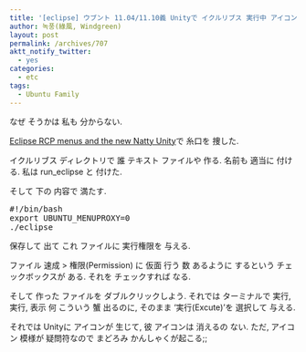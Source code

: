 ```yaml
---
title: '[eclipse] ウブント 11.04/11.10義 Unityで イクルリブス 実行中 アイコンが 消える 場合'
author: 녹풍(綠風, Windgreen)
layout: post
permalink: /archives/707
aktt_notify_twitter:
  - yes
categories:
  - etc
tags:
  - Ubuntu Family
---
```

なぜ そうかは 私も 分からない.

<a target="_top" href="http://stackoverflow.com/questions/6169895/eclipse-rcp-menus-and-the-new-natty-unity">Eclipse RCP menus and the new Natty Unity</a>で 糸口を 捜した.

イクルリブス ディレクトリで 誰 テキスト ファイルや 作る. 名前も 適当に 付ける. 私は run_eclipse と 付けた.

そして 下の 内容で 満たす.

<pre class="brush:shell">#!/bin/bash
export UBUNTU_MENUPROXY=0
./eclipse</pre>

保存して 出て これ ファイルに 実行権限を 与える.

ファイル 速成 > 権限(Permission) に 仮面 行う 数 あるように するという チェックボックスが ある. それを チェックすれば なる.

そして 作った ファイルを ダブルクリックしよう. それでは ターミナルで 実行, 実行, 表示 何 こういう 蟹 出るのに, そのまま &#8216;実行(Excute)&#8217;を 選択して 与える.

それでは Unityに アイコンが 生じて, 彼 アイコンは 消えるの ない. ただ, アイコン 模様が 疑問符なので まどろみ かんしゃくが起こる;;

&nbsp;
